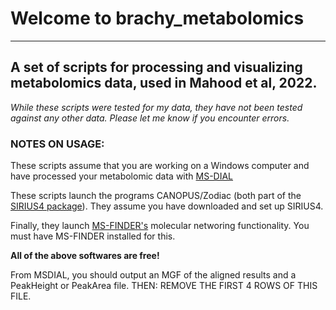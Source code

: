 # Welcome to brachy_metabolomics
***
## A set of scripts for processing and visualizing metabolomics data, used in Mahood et al, 2022.
_While these scripts were tested for my data, they have not been tested against any other data. Please let me know if you encounter errors._

### NOTES ON USAGE:
These scripts assume that you are working on a Windows computer and have processed your metabolomic data with [MS-DIAL](http://prime.psc.riken.jp/compms/msdial/main.html "MSDIAL Home")

These scripts launch the programs CANOPUS/Zodiac (both part of the [SIRIUS4 package](https://bio.informatik.uni-jena.de/software/sirius/ "SIRIUS Home")). 
They assume you have downloaded and set up SIRIUS4.

Finally, they launch [MS-FINDER's](http://prime.psc.riken.jp/compms/msfinder/main.html "MSFINDER Home") molecular networing functionality. You must have MS-FINDER installed for this.

**All of the above softwares are free!**

From MSDIAL, you should output an MGF of the aligned results and a PeakHeight or PeakArea file. THEN: REMOVE THE FIRST 4 ROWS OF THIS FILE.